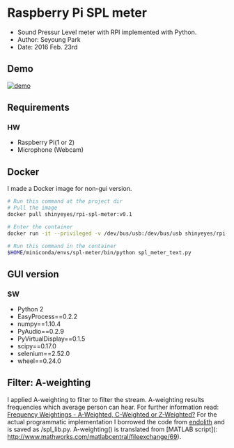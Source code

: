 # Raspberry Pi SPL meter
* Sound Pressur Level meter with RPI implemented with Python.
* Author: Seyoung Park
* Date: 2016 Feb. 23rd

## Demo

[![demo](/images/demo.png)](https://youtu.be/jp1AkBDQ-8k)

## Requirements
### HW
* Raspberry Pi(1 or 2)
* Microphone (Webcam)

## Docker
I made a Docker image for non-gui version.
```bash
# Run this command at the project dir
# Pull the image
docker pull shinyeyes/rpi-spl-meter:v0.1

# Enter the container
docker run -it --privileged -v /dev/bus/usb:/dev/bus/usb shinyeyes/rpi-spl-meter:v0.1

# Run this command in the container
$HOME/miniconda/envs/spl-meter/bin/python spl_meter_text.py
```

## GUI version
### SW
* Python 2
* EasyProcess==0.2.2
* numpy==1.10.4
* PyAudio==0.2.9
* PyVirtualDisplay==0.1.5
* scipy==0.17.0
* selenium==2.52.0
* wheel==0.24.0

## Filter: A-weighting
I applied A-weighting to filter to filter the stream. A-weighting results frequencies which average person can hear. For further information read: [Frequency Weightings - A-Weighted, C-Weighted or Z-Weighted?](https://www.noisemeters.com/help/faq/frequency-weighting.asp)
For the actual programmatic implementation I borrowed the code from [endolith](https://gist.github.com/endolith/148112) and is saved as /spl_lib.py. A-weighting() is translated from [MATLAB script](: http://www.mathworks.com/matlabcentral/fileexchange/69).

